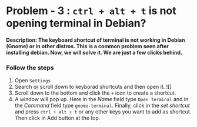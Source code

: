 # **Problem - 3 :** `ctrl + alt + t` is not opening terminal in Debian?  

#### **Description:** The keyboard shortcut of terminal is not working in Debian (Gnome) or in other distros. This is a common problem seen after installing debian. Now, we will solve it. We are just a few clicks behind.

### Follow the steps
1. Open `Settings`
2. Search or scroll down to keyborad shortcuts and then open it.
     ![]
3. Scroll down to the bottom and click the `+` icon to create a shortcut.
4. A window will pop up. Here in the *Name* field type `Open Terminal` and in the *Command* field type `gnome-terminal`. Finally, click in the *set shortcut* and press `ctrl + alt + t` or any other keys you want to add as shortcut. Then click in Add button at the top.